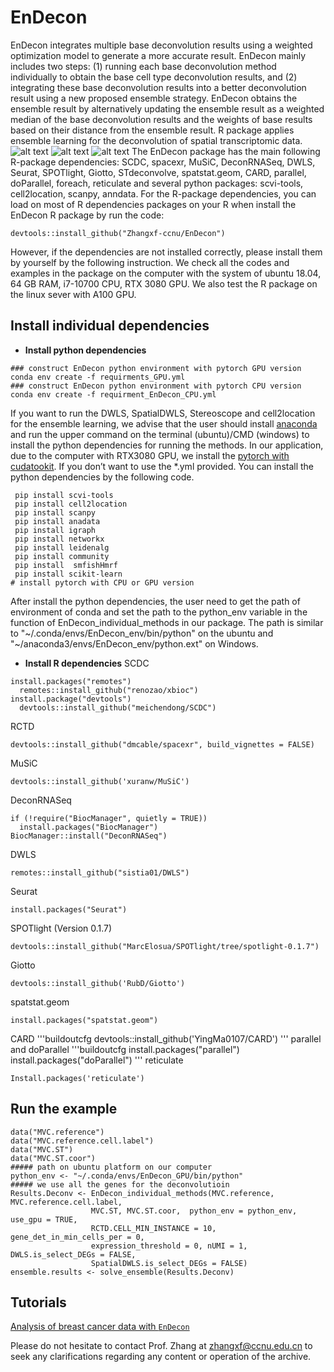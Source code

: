 # EnDecon
EnDecon integrates multiple base deconvolution results using a weighted optimization model to generate a more accurate result. EnDecon mainly includes two steps: (1) running each base deconvolution method individually to obtain the base cell type deconvolution results, and (2) integrating these base deconvolution results into a better deconvolution result using a new proposed ensemble strategy. EnDecon obtains the ensemble result by alternatively updating the ensemble result as a weighted median of the base deconvolution results and the weights of base results based on their distance from the ensemble result. R package applies ensemble learning for the deconvolution of spatial transcriptomic data. 
![alt
text](https://github.com/keyalone/EnDecon/blob/master/docs/Figure1.png?raw=true)
![alt
text](https://github.com/keyalone/EnDecon/blob/master/docs/Figure2.png?raw=true)
![alt
text](https://github.com/keyalone/EnDecon/blob/master/docs/Figure3.png?raw=true)
The EnDecon package has the main following R-package dependencies: SCDC, spacexr, MuSiC, DeconRNASeq, DWLS, Seurat, SPOTlight, Giotto, STdeconvolve, spatstat.geom, CARD, parallel, doParallel, foreach, reticulate and several python packages: scvi-tools, cell2location, scanpy, anndata. For the R-package dependencies, you can load on most of R dependencies packages on your R when install the EnDecon R package by run the code:
 ``` buildoutcfg
 devtools::install_github("Zhangxf-ccnu/EnDecon")
```
However, if the dependencies are not installed correctly, please install them by yourself by the following instruction. We check all the codes and examples in the package on the computer with the system of ubuntu 18.04, 64 GB RAM, i7-10700 CPU, RTX 3080 GPU. We also test the R package on the linux sever with A100 GPU. 

## Install individual dependencies
* **Install python dependencies**
 ``` buildoutcfg
 ### construct EnDecon python environment with pytorch GPU version 
 conda env create -f requirments_GPU.yml
 ### construct EnDecon python environment with pytorch CPU version
 conda env create -f requirment_EnDecon_CPU.yml
```
If you want to run the DWLS, SpatialDWLS, Stereoscope and cell2location for the ensemble learning, we advise that the user should install [anaconda]( https://www.anaconda.com/) and run the upper command on the terminal (ubuntu)/CMD (windows) to install the python dependencies for running the methods. In our application, due to the computer with RTX3080 GPU, we install the [pytorch with cudatookit]( https://pytorch.org/). If you don’t want to use the *.yml provided. You can install the python dependencies by the following code.
```buildoutcfg
 pip install scvi-tools
 pip install cell2location
 pip install scanpy
 pip install anadata
 pip install igraph
 pip install networkx
 pip install leidenalg
 pip install community
 pip install  smfishHmrf
 pip install scikit-learn
# install pytorch with CPU or GPU version
```
After install the python dependencies, the user need to get the path of environment of conda and set the path to the python_env variable in the function of EnDecon_individual_methods in our package. The path is similar to "\~/.conda/envs/EnDecon\_env/bin/python" on the ubuntu and "\~/anaconda3/envs/EnDecon\_env/python.ext" on Windows.
* **Install R dependencies**
SCDC
```buildoutcfg
install.packages("remotes")
  remotes::install_github("renozao/xbioc")
install.package("devtools")
  devtools::install_github("meichendong/SCDC")
```
RCTD
```buildoutcfg
devtools::install_github("dmcable/spacexr", build_vignettes = FALSE)
```
MuSiC
```buildoutcfg
devtools::install_github('xuranw/MuSiC')
```
DeconRNASeq
```buildoutcfg
if (!require("BiocManager", quietly = TRUE))
  install.packages("BiocManager")
BiocManager::install("DeconRNASeq")
```
DWLS
```buildoutcfg
remotes::install_github("sistia01/DWLS")
```
Seurat
```buildoutcfg
install.packages("Seurat")
```
SPOTlight (Version 0.1.7)
```buildoutcfg
devtools::install_github("MarcElosua/SPOTlight/tree/spotlight-0.1.7")
```
Giotto
```buildoutcfg
devtools::install_github('RubD/Giotto')
```
spatstat.geom
```buildoutcfg
install.packages("spatstat.geom")
```
CARD
'''buildoutcfg
devtools::install_github('YingMa0107/CARD')
'''
parallel and doParallel
'''buildoutcfg
install.packages("parallel")
install.packages("doParallel")
'''
reticulate
```buildoutcfg
Install.packages('reticulate')
```
## Run the example
```buildoutcfg
data("MVC.reference")
data("MVC.reference.cell.label")
data("MVC.ST")
data("MVC.ST.coor")
##### path on ubuntu platform on our computer
python_env <- "~/.conda/envs/EnDecon_GPU/bin/python"
##### we use all the genes for the deconvolutioin
Results.Deconv <- EnDecon_individual_methods(MVC.reference, MVC.reference.cell.label,
                  MVC.ST, MVC.ST.coor,  python_env = python_env, use_gpu = TRUE,
                  RCTD.CELL_MIN_INSTANCE = 10, gene_det_in_min_cells_per = 0,
                  expression_threshold = 0, nUMI = 1, DWLS.is_select_DEGs = FALSE,
                  SpatialDWLS.is_select_DEGs = FALSE)
ensemble.results <- solve_ensemble(Results.Deconv)
```
## Tutorials
[Analysis of breast cancer data with `EnDecon`](https://github.com/keyalone/EnDecon/blob/master/docs/EnDecon.md)

Please do not hesitate to contact Prof. Zhang at zhangxf@ccnu.edu.cn to seek any clarifications regarding any content or operation of the archive.

 
